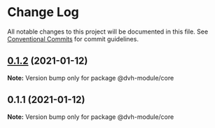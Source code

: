 # Change Log

All notable changes to this project will be documented in this file.
See [Conventional Commits](https://conventionalcommits.org) for commit guidelines.

## [0.1.2](https://github.com/danghungtb26/dvh-module-core/compare/@dvh-module/core@0.1.1...@dvh-module/core@0.1.2) (2021-01-12)

**Note:** Version bump only for package @dvh-module/core





## 0.1.1 (2021-01-12)

**Note:** Version bump only for package @dvh-module/core
